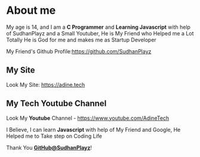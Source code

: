 # About me 
My age is 14, and I am a **C Programmer** and **Learning Javascript** with help of SudhanPlayz and a Small Youtuber, He is My Friend who Helped me a Lot 
Totally He is God for me and makes me as Startup Developer 

My Friend's Github Profile:https://github.com/SudhanPlayz

## My Site
Look My Site: https://adine.tech

## My Tech Youtube Channel 
Look My **Youtube** Channel - https://www.youtube.com/AdineTech

I Believe, I can learn **Javascript** with  help of My Friend and Google, He Helped me to Take step on Coding Life

Thank You **[GitHub@SudhanPlayz](https://github.com/SudhanPlayz)**!
